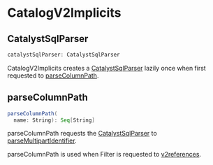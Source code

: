 # CatalogV2Implicits

## CatalystSqlParser

```scala
catalystSqlParser: CatalystSqlParser
```

CatalogV2Implicits creates a [CatalystSqlParser](CatalystSqlParser.md) lazily once when first requested to [parseColumnPath](#parseColumnPath).

## parseColumnPath

```scala
parseColumnPath(
  name: String): Seq[String]
```

parseColumnPath requests the [CatalystSqlParser](#catalystSqlParser) to [parseMultipartIdentifier](CatalystSqlParser.md#parseMultipartIdentifier).

parseColumnPath is used when Filter is requested to [v2references](../spark-sql-Filter.md#v2references).
